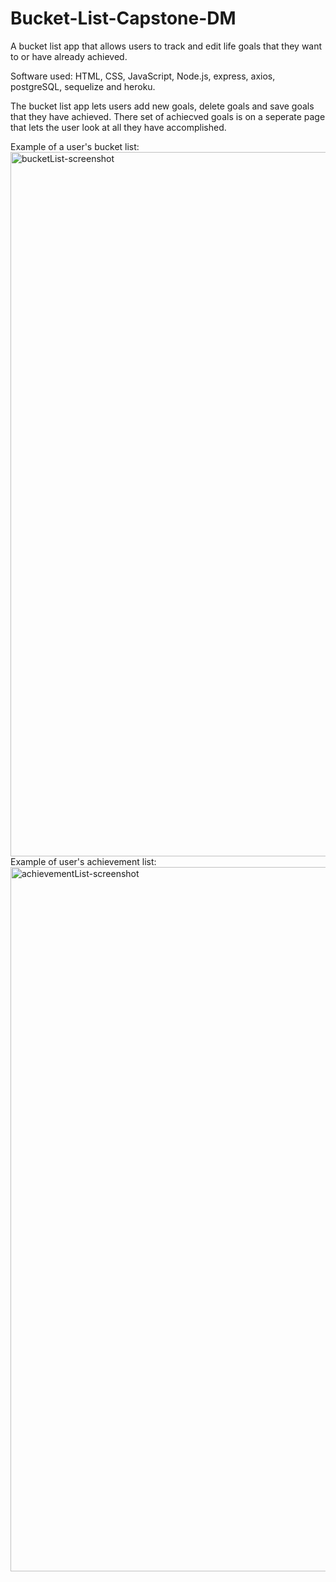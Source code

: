# Bucket-List-Capstone-DM
A bucket list app that allows users to track and edit life goals that they want to or have already achieved. 

Software used: HTML, CSS, JavaScript, Node.js, express, axios, postgreSQL, sequelize and heroku.

The bucket list app lets users add new goals, delete goals and save goals that they have achieved. There set of achiecved goals is on a seperate page that lets the user look at all they have accomplished. 

Example of a user's bucket list:
<img width="1127" alt="bucketList-screenshot" src="https://user-images.githubusercontent.com/66842994/172493698-4e0f4d24-52cd-4d64-a4bc-212a1ad48832.png">
Example of user's achievement list: 
<img width="1127" alt="achievementList-screenshot" src="https://user-images.githubusercontent.com/66842994/172493710-86b911b9-f9cd-4ff9-9842-11b01a61aa14.png">
